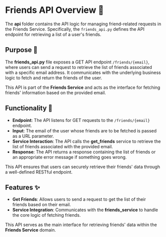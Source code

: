 
# Friends API Overview 🤝

The **api** folder contains the API logic for managing friend-related requests in the Friends Service. Specifically, the `friends_api.py` defines the API endpoint for retrieving a list of a user's friends.

## Purpose 🎯
The **friends_api.py** file exposes a GET API endpoint `/friends/{email}`, where users can send a request to retrieve the list of friends associated with a specific email address. It communicates with the underlying business logic to fetch and return the friends of the user.

This API is part of the **Friends Service** and acts as the interface for fetching friends' information based on the provided email.

## Functionality 🔧
- **Endpoint**: The API listens for GET requests to the `/friends/{email}` endpoint.
- **Input**: The email of the user whose friends are to be fetched is passed as a URL parameter.
- **Service Interaction**: The API calls the **get_friends** service to retrieve the list of friends associated with the provided email.
- **Response**: The API returns a response containing the list of friends or an appropriate error message if something goes wrong.

This API ensures that users can securely retrieve their friends' data through a well-defined RESTful endpoint.

## Features ✨
- **Get Friends**: Allows users to send a request to get the list of their friends based on their email.
- **Service Integration**: Communicates with the **friends_service** to handle the core logic of fetching friends.

This API serves as the main interface for retrieving friends' data within the **Friends Service** domain.
